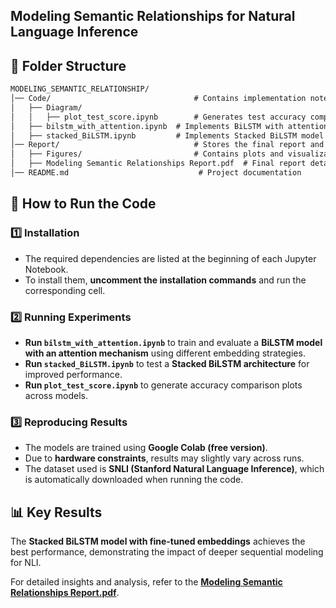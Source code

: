 ## Modeling Semantic Relationships for Natural Language Inference

## 📁 Folder Structure

```markdown
MODELING_SEMANTIC_RELATIONSHIP/
│── Code/                                # Contains implementation notebooks
│   ├── Diagram/                         
│   │   ├── plot_test_score.ipynb        # Generates test accuracy comparison plots
│   ├── bilstm_with_attention.ipynb  # Implements BiLSTM with attention mechanism
│   ├── stacked_BiLSTM.ipynb         # Implements Stacked BiLSTM model
│── Report/                              # Stores the final report and figures
│   ├── Figures/                         # Contains plots and visualizations used in the report
│   ├── Modeling Semantic Relationships Report.pdf  # Final report detailing methodology & results
│── README.md                             # Project documentation
```


## 🚀 How to Run the Code

### **1️⃣ Installation**
- The required dependencies are listed at the beginning of each Jupyter Notebook.
- To install them, **uncomment the installation commands** and run the corresponding cell.

### **2️⃣ Running Experiments**
- **Run `bilstm_with_attention.ipynb`** to train and evaluate a **BiLSTM model with an attention mechanism** using different embedding strategies.
- **Run `stacked_BiLSTM.ipynb`** to test a **Stacked BiLSTM architecture** for improved performance.
- **Run `plot_test_score.ipynb`** to generate accuracy comparison plots across models.

### **3️⃣ Reproducing Results**
- The models are trained using **Google Colab (free version)**.
- Due to **hardware constraints**, results may slightly vary across runs.
- The dataset used is **SNLI (Stanford Natural Language Inference)**, which is automatically downloaded when running the code.

## 📊 Key Results
The **Stacked BiLSTM model with fine-tuned embeddings** achieves the best performance, demonstrating the impact of deeper sequential modeling for NLI.

For detailed insights and analysis, refer to the **[Modeling Semantic Relationships Report.pdf](Report/Modeling%20Semantic%20Relationships%20Report.pdf)**.

